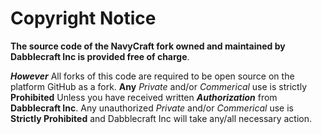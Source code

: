 # Copyright Notice

**The source code of the NavyCraft fork owned and maintained by Dabblecraft Inc is provided free of charge**.
 
 *__However__* All forks of this code are required to be open source on the platform GitHub as a fork. **Any** _Private_ and/or _Commerical_ use is strictly **Prohibited**
 Unless you have received written *__Authorization__* from **Dabblecraft Inc**. Any unauthorized _Private_ and/or _Commerical_ use is **Strictly Prohibited** and Dabblecraft Inc will take any/all necessary action.
